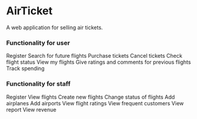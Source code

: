 # AirTicket
A web application for selling air tickets. 

<h3>Functionality for user</h3>
Register
Search for future flights
Purchase tickets
Cancel tickets
Check flight status
View my flights
Give ratings and comments for previous flights
Track spending

<h3>Functionality for staff</h3>
Register
View flights
Create new flights
Change status of flights
Add airplanes
Add airports
View flight ratings
View frequent customers
View report
View revenue
